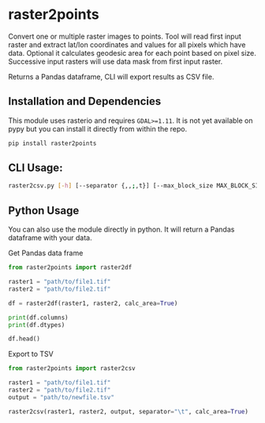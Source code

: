 # raster2points

Convert one or multiple raster images to points.
Tool will read first input raster and extract lat/lon coordinates and values
for all pixels which have data. Optional it calculates geodesic area for each point based on pixel size.
Successive input rasters will use data mask from first input raster.

Returns a Pandas dataframe, CLI will export results as CSV file.


## Installation and Dependencies

This module uses rasterio and requires `GDAL>=1.11`.
It is not yet available on pypy but you can install it directly from within the repo.

```bash
pip install raster2points
```

## CLI Usage:
```bash
raster2csv.py [-h] [--separator {,,;,t}] [--max_block_size MAX_BLOCK_SIZE] [--calc_area] INPUT [INPUT ...] OUTPUT

```

## Python Usage
You can also use the module directly in python. It will return a
Pandas dataframe with your data.


Get Pandas data frame
```python
from raster2points import raster2df

raster1 = "path/to/file1.tif"
raster2 = "path/to/file2.tif"

df = raster2df(raster1, raster2, calc_area=True)

print(df.columns)
print(df.dtypes)

df.head()
```

Export to TSV
```python
from raster2points import raster2csv

raster1 = "path/to/file1.tif"
raster2 = "path/to/file2.tif"
output = "path/to/newfile.tsv"

raster2csv(raster1, raster2, output, separator="\t", calc_area=True)
```
